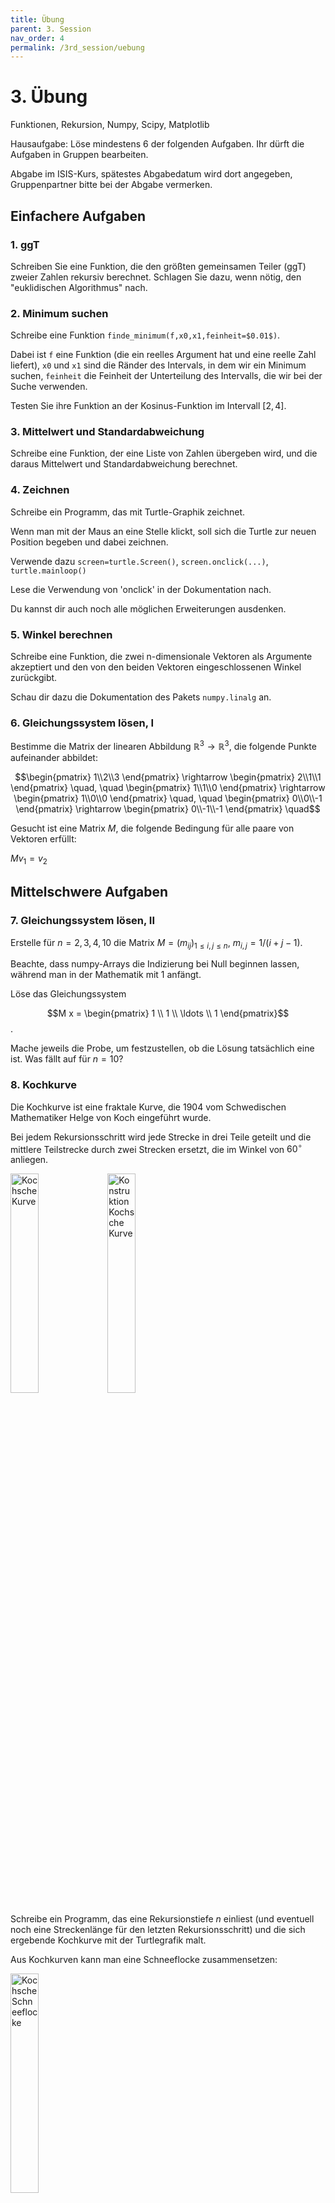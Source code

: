 ```yaml
---
title: Übung
parent: 3. Session
nav_order: 4
permalink: /3rd_session/uebung
---
```



# 3. Übung

Funktionen, Rekursion, Numpy, Scipy, Matplotlib

Hausaufgabe: Löse mindestens 6 der folgenden Aufgaben. Ihr dürft die Aufgaben in Gruppen bearbeiten.

Abgabe im ISIS-Kurs, spätestes Abgabedatum wird dort angegeben, Gruppenpartner bitte bei der Abgabe vermerken.

## Einfachere Aufgaben

### 1. ggT

Schreiben Sie eine Funktion, die den größten gemeinsamen Teiler (ggT) zweier Zahlen rekursiv berechnet. Schlagen Sie dazu, wenn nötig, den "euklidischen Algorithmus" nach.

### 2. Minimum suchen

Schreibe eine Funktion `finde_minimum(f,x0,x1,feinheit=$0.01$)`.

Dabei ist `f` eine Funktion (die ein reelles Argument hat und eine reelle Zahl liefert), `x0` und `x1` sind die Ränder des Intervals, in dem wir ein Minimum suchen, `feinheit` die Feinheit der Unterteilung des Intervalls, die wir bei der Suche verwenden.

Testen Sie ihre Funktion an der Kosinus-Funktion im Intervall $[2,4]$.

### 3. Mittelwert und Standardabweichung

Schreibe eine Funktion, der eine Liste von Zahlen übergeben wird, und die daraus Mittelwert und Standardabweichung berechnet.


### 4. Zeichnen

Schreibe ein Programm, das mit Turtle-Graphik zeichnet.

Wenn man mit der Maus an eine Stelle klickt, soll sich die Turtle zur neuen Position begeben und dabei zeichnen.

Verwende dazu `screen=turtle.Screen()`, `screen.onclick(...)`,  `turtle.mainloop()`

Lese die Verwendung von 'onclick' in der Dokumentation nach.

Du kannst dir auch noch alle möglichen Erweiterungen ausdenken.

### 5. Winkel berechnen

Schreibe eine Funktion, die zwei n-dimensionale Vektoren als Argumente akzeptiert und den von den beiden Vektoren eingeschlossenen Winkel zurückgibt.

Schau dir dazu die Dokumentation des Pakets `numpy.linalg` an.

### 6. Gleichungssystem  lösen, I

Bestimme die Matrix der linearen Abbildung $\mathbb{R}^3\to \mathbb{R}^3$, die folgende Punkte aufeinander abbildet:

$$\begin{pmatrix} 1\\2\\3 \end{pmatrix} \rightarrow \begin{pmatrix} 2\\1\\1 \end{pmatrix} \quad, \quad
\begin{pmatrix} 1\\1\\0 \end{pmatrix} \rightarrow \begin{pmatrix} 1\\0\\0 \end{pmatrix} \quad, \quad
\begin{pmatrix} 0\\0\\-1 \end{pmatrix} \rightarrow \begin{pmatrix} 0\\-1\\-1 \end{pmatrix} \quad$$

Gesucht ist eine Matrix $M$, die folgende Bedingung für alle paare von Vektoren erfüllt:

$M v_1 = v_2$

## Mittelschwere Aufgaben

### 7. Gleichungssystem lösen, II

Erstelle für $n=2,3,4,10$ die Matrix $M=(m_{ij})_{1\leq i,j\leq n}$, $m_{i,j}=1/(i+j-1)$.

Beachte, dass numpy-Arrays die Indizierung bei Null beginnen lassen, während man in der Mathematik mit 1 anfängt.

Löse das Gleichungssystem

$$M x = \begin{pmatrix} 1 \\ 1 \\ \ldots \\ 1 \end{pmatrix}$$.

Mache jeweils die Probe, um festzustellen, ob die Lösung tatsächlich eine ist. Was fällt auf für $n=10$?

### 8. Kochkurve

Die Kochkurve ist eine fraktale Kurve, die 1904 vom Schwedischen Mathematiker Helge von Koch eingeführt wurde.

Bei jedem Rekursionsschritt wird jede Strecke in drei Teile geteilt und die mittlere Teilstrecke durch zwei Strecken ersetzt, die im Winkel von $60^{\circ}$ anliegen.

<img src="koch-recursion.png" alt="Kochsche Kurve" style="width: 30%;"/>
<img src="koch-dent.png" alt="Konstruktion Kochsche Kurve" style="width: 30%;"/>

Schreibe ein Programm, das eine Rekursionstiefe $n$ einliest (und eventuell noch eine Streckenlänge für den letzten Rekursionsschritt) und die sich ergebende Kochkurve mit der Turtlegrafik malt.

Aus Kochkurven kann man eine Schneeflocke zusammensetzen:

<img src="koch-snowflake.png" alt="Kochsche Schneeflocke" style="width: 30%;"/>

### 9. Karten mischen

Bestimme durch Simulation, mit welcher Wahrscheinlichkeit beim Mischen
eines Kartenstapels aus 52 Karten mindestens eine Karte an der alten Stelle zu liegen kommt.

Schreibe dazu eine Funktion  `ziehe(l)`, die ein zufälliges Element
der Liste `l` zurückgibt und dieses Element aus der Liste entfernt, eine Funktion `mische(n)`, die eine zufällige Anordnung der Zahlen $0,\ldots,n-1$ durch sukzessives Ziehen erzeugt und als Liste zurückgibt, eine Funktion `pruefe(l)`, die True zurückgibt, falls die übergebene Anornungs-Liste eine Karte an ihrer alten Stelle hat (d.h. falls es ein $i$ gibt, so dass $l[i]==i$) und ein Hauptprogramm, das mit Hilfe der Funktionen `mische` und `pruefe` das gegebene Problem löst.

Für die Funktion `ziehe` können Sie `numpy.random.randint` benutzen.

Zusatzfrage: Können Sie die Antwort auch auf dem Papier bestimmen?

### 10. Drachenkurve

Schreibe ein Programm, das (mit Hilfe von Rekursion) die Drachenkurve zeichnet.

Man erhält die Kurve, indem man einen Papierstreifen einmal in der Mitte faltet, den gefalteten Streifen dann wieder in der Mitte faltet etc.  Faltet man den Streifen wieder so auseinander, dass an jeder Falz ein 90-Grad-Winkel besteht, bildet sich eine Kurve.

Beim Auffalten sieht man eine rekursive Struktur.  Eine Drachenkurve $n$-ter Ordnung erhaltet ihr, wenn ihr eine Drachenkurve $(n-1)$-ter Ordnung vorwärts lauft, dann rechts oder links abbiegt und eine Drachenkurve $(n-1)$-ter Ordnung rückwärts lauft. Diese Beschreibung ist zwar noch nicht vollständig (rechts oder links abbiegen?), aber rekursiv.

Die rekursive Funktion, die gesucht ist, müsste eine Funktion von zwei Argumenten sein, etwa `drache(n, vorwaerts)`. Dabei zeichnet `drache(n,True)` die Drachenkurve n-ter Ordnung vorwärts, `drache(n,False)` die Drachenkurve n-ter Ordnung rückwärts.  Beobachtet ihr nun genau das Auffalten des Papierstreifens, ist die rekursive Funktion fast fertig: Drachenkurve n. Ordnung vorwärts ist Drachenkurve n-1. Ordnung vorwärts, rechts  oder links abbiegen,  Drachenkurve n-1. Ordung rückwärts.

Du kannst dazu turtle-Graphik verwenden.

### 11. Kantenbild

Erzeuge aus einem Bild ein Schwarz-Weiß-Bild, das nur die Kanten des Bilds zeigt.

Benutze die Funktionen `scipy.ndimage` und `scipy.misc`.

### 12. Schwerpunkt, Trägheitstensor

Schreibe eine Funktion, die eine Liste von Vektoren im $\mathbb{R}^3$ akzeptiert und daraus den Schwerpunkt und  den Trägheitstensor, sowie die Eigenvektoren des Trägheitstensors berechnet.

Zusatz (dann zählt die Aufgabe doppelt):  Visualisieren das Ergebnis.


### 13. Mikrozensus, I

Verwenden Sie die Mikrozensusdaten in der Datei `algebuei.csv` und lese mit Hilfe von`numpy.genfromtxt` in ein Array.

Erstelle ein Histogramm aller Einkommen, der Einkommen der Männer, der Einkommen der Frauen. Versuche, beide Histogramme in einer Graphik mit 'gestapelten Balken' anzuzeigen.

### 14. Mikrozensus, II

Bestimme den Mittelwert und den Median des Einkommens für jedes Bundesland.
Stelle die Ergebnisse in einer Graphik dar.

## (Sehr) schwere Aufgaben

### 15. Iris-Daten (zählt doppelt)

Lese die Daten in `iris.csv` in ein Array. Diese Daten sind gemessene Längen und  Breiten von Blütenblättern drei verschiedener Schwertlilienarten.

Stelle die Daten als 3d-Punktwolke bezüglich drei der vier Parameter dar, wobei die Farbe der Punkte die Art bezeichnen soll.  

### 16. Mandelbrot-Fraktal (zählt doppelt)
Die Mandelbrot-Menge ist ein vergleichsweise einfach zu generierendes Fraktal. Benannt ist es nach Bernoit Mandelbrot, der mit seiner Veröffentlichung *Les objets fractals, forme, hasard et dimension* (1975) den Begriff des Fraktals geprägt hat.

Die Menge lebt in der Komplexen Zahlenebene und wird durch folgende Vorschrift beschrieben:


$z_0 = 0 \quad$, $\quad z_{n+1} = z_n^2 + c $


Hier bei entspricht $c$ einem Punkt der komplexen Zahlenebene. Divergiert $z$ für $c$ nicht, gehört $c$ zur Menge. Für die Simulation lässt sich das vereinfachend durch einen fest gesetzen Maximalwert überprüfen.

Numpy Arrays dürfen auch Komplexe Zahlen enthalten, wenn das Array entsprechend initialisiert wird

`np.zeros((xres, yres), dtype=np.complex\textunderscore)`

Empfindliche Parameter sind die Pixeldichte (startet mit 200x200) und die Interationstiefe (erst mal begrenzen auf 200).

Oft wird das Fraktal in Farbverläufen dargestellt, indem man die Iterationstiefe auswertet die benötigt wird um den Maximalwert zu erreichen. Eine einfache Variante eine Matrix darzustellen ist `imshow(M)`. Will man eine Funktion generieren, die auf jedes Element eines Numpy-Arrays wirkt, empfiehlt es sich mit `np.vectorize` zu arbeiten.

<img src="mandelbrot_andrea.png" alt="Mandelbrot Fraktal" style="width: 50%;"/>

Schafft ihr es, die Achenbeschriftung so anzupassen, dass sie zu den Werten der Komplexen Zahlen passt (anders als oben im Bild...) ?

In jedem Fall empfehlenswert: Auf Youtube nach "Mandelbrot Zoom" suchen.




### 17. Nim-Spiel (zählt doppelt)

Auf einem Tisch liegen drei Haufen von Hölzchen oder Steinchen:

    *    *****    *********    (1-5-9) .

Es spielen zwei Spieler A und B. A fängt an, sucht sich einen der Haufen aus und nimmt aus ihr so viele Hölzchen wie er/sie will, also beispielsweise alle 5 Hölzchen in der Mitte oder 3 von den 9 Hölzchen auf der rechten Seite. Anschließend ist B dran, sucht sich einen der verbliebenen Haufen und nimmt eine beliebige Zahl von Hölzchen.  usw. Gewonnen hat, wer das letzte Hölzchen nimmt.

Schreibe eine Funktion, die für das Spiel bestimmt, ob eine Position eine Siegposition ist, also von der aus sich durch das richtige Verhalten ein Sieg garantieren lässt. Schreibe dazu eine Funktion, die ermittelt, ob eine Position eine Verlustposition ist, also ob von dort jeder Zug zu einer Siegposition des Gegners führt. Außerdem ist die Position
(0,0,0) auf jeden Fall eine Verlustposition, denn diese bedeutet, dass der letzte Zug vom anderen Spieler gemacht wurde.

Verwende diese Funktionen, um ein Programm zu schreiben, das für eine Anfangskonfiguration einen Zug empfiehlt, der zum
Sieg führt, wenn es einen solchen gibt. Nützlich für die Programmierung wird es sein, noch eine weitere Funktion zu schreiben, die für eine gegebene Position die Liste der möglichen Züge, bzw. genauer der möglichen Positionen nach einem erlaubten Zug ausgibt.

Ziel der Aufgabe ist, ein Programm zu schreiben,  das bei einer gegebenen 'Position' (1-5-9 etwa) einen Zug empfiehlt, der zum  Sieg führt.


### 18. Fortsetzung der Wetterdatenaufgabe (zählt vierfach)

In der Aufgabe zu den Wetterdaten vom letzten Blatt sollten nur Eigenschaften der Temperaturdaten durch
geeignete Mittelwertbildungen (graphisch) erkennbar werden.

Eine systematischere Art, aus den Daten Informationen zu ziehen, ist ein *Regressionsmodell*. Die vorliegenden
Daten bilden eine Messreihe. In jeder Messung $i$ der Reihe wird (untere anderem) der Wert der Durchschnittstemperatur
`av_temps[i]` am Tag `dates[i]` ermittelt. Wir suchen ein Modell, dass aus dem Datum `dates[i]` die mittlere Temperatur
`av_temps[i]` voraussagt. Das geht natürlich nicht genau, aber wir können das Modell suchen, das den kleinsten Vorhersagefehler
macht. Bei der "klassischen" linearen Regression werden Modelle betrachtet, bei denen die Voraussage mit Hilfe linearer Funktionen gemacht und der Fehler durch die Summe der Quadrate der einzelnen Fehler gemessen wird.

Für unser Beispiel wollen wir ein lineares Regressionsmodell bauen, das einen Trend der Temperaturentwicklung unter den
jahreszeitlichen Schwankungen erkennt.

Wir bezeichen die Zielgröße `av_temps[i]` im weiteren
als `y[i]` und in das in Tage ab einem gewissen Stichdatum umgerechnete
Datum `matplotlib.dates.date2num(dates[i])` als `x_0[i]`.  Die (tropische)
Jahreslänge beträgt $d=365.24219052$ Tage.

Wir führen Größen `x_k[i]` ($k=1,\ldots,366$) ein, wobei `x_k[i]` den Wert 1 hat, wenn `dates[i]` auf den $k.$ Tag des Jahres fällt, sonst den Wert 0. (Durch `np.ceil(dates % d)` lässt sich das jeweilige $k$ ermitteln.)

Es sind nun Koeffizienten $b_0,\ldots, b_{366}$ so zu bestimmen, dass der quadratische Fehler

$\sum_i \left( \left(\sum_{k=0}^{366} b_k \ x_k[i] - y[i]\right) \right)^2 $


minimal wird.  $b_0$ ist als der langfristige Trend interpretierbar, die übrigen modellieren die jahreszeitliche Schwankung.

Wenn Sie in Linearer Algebra das kleinste-Quadrate-Problem schon behandelt haben, können Sie loslegen. Wenn nicht, ist folgende Information nützlich:

Sei $X$ die Matrix, deren Spalten die $x_0,\ldots,x_{366}$ sind und $b$ der (Spalten-) Vektor $b_0,\ldots, b_{366}$, so ist dasjenige $b$, das die Fehlerquadrate minimiert, durch

$b = (X^\top X)^{-1} X^\top y  \; $

bestimmt. Verwende `numpy` und speziell `numpy.linalg`.

Welcher Trend ist aus dem Ergebnis abzulesen (Temperaturveränderung/Jahr)? Das kann man natürlich auch für die Maximaltemperatur und  Minimaltemperatur machen.

Plotte außerdem die Koeffizienten $b[1],\ldots,b[366]$ und interpretiere den Plot.

